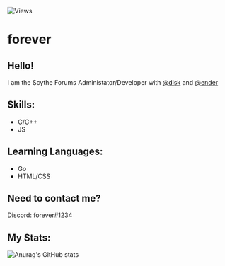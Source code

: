 ![Views](https://komarev.com/ghpvc/?username=mesh)

# forever
Hello! 
--
I am the Scythe Forums Administator/Developer with [@disk](https://github.com.disk) and [@ender](https://github.com/ender)

Skills:
--
* C/C++
* JS

Learning Languages:
--
* Go
* HTML/CSS

Need to contact me?
--
Discord: forever#1234

My Stats:
-------------------------
![Anurag's GitHub stats](https://github-readme-stats.vercel.app/api?username=mesh&show_icons=true&theme=radical)
